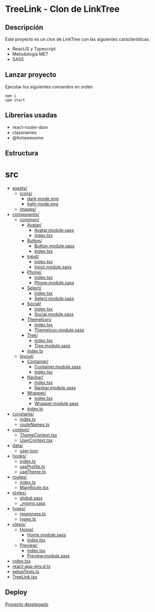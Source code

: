 # TreeLink - Clon de LinkTree

## Descripción

Este proyecto es un clon de LinkTree con las siguientes carácterísticas.

* ReactJS y Typescript
* Metodología MET
* SASS

## Lanzar proyecto

Ejecutar los siguientes comandos en orden
```
npm i
npm start
```

## Librerías usadas

* react-router-dom
* classnames
* @fortawesome

## Estructura

# src

* [assets/](.\src\assets)
  * [icons/](.\src\assets\icons)
    * [dark-mode.png](.\src\assets\icons\dark-mode.png)
    * [light-mode.png](.\src\assets\icons\light-mode.png)
  * [images/](.\src\assets\images)
* [components/](.\src\components)
  * [common/](.\src\components\common)
    * [Avatar/](.\src\components\common\Avatar)
      * [Avatar.module.sass](.\src\components\common\Avatar\Avatar.module.sass)
      * [index.tsx](.\src\components\common\Avatar\index.tsx)
    * [Button/](.\src\components\common\Button)
      * [Button.module.sass](.\src\components\common\Button\Button.module.sass)
      * [index.tsx](.\src\components\common\Button\index.tsx)
    * [Input/](.\src\components\common\Input)
      * [index.tsx](.\src\components\common\Input\index.tsx)
      * [Input.module.sass](.\src\components\common\Input\Input.module.sass)
    * [Phone/](.\src\components\common\Phone)
      * [index.tsx](.\src\components\common\Phone\index.tsx)
      * [Phone.module.sass](.\src\components\common\Phone\Phone.module.sass)
    * [Select/](.\src\components\common\Select)
      * [index.tsx](.\src\components\common\Select\index.tsx)
      * [Select.module.sass](.\src\components\common\Select\Select.module.sass)
    * [Social/](.\src\components\common\Social)
      * [index.tsx](.\src\components\common\Social\index.tsx)
      * [Social.module.sass](.\src\components\common\Social\Social.module.sass)
    * [ThemeIcon/](.\src\components\common\ThemeIcon)
      * [index.tsx](.\src\components\common\ThemeIcon\index.tsx)
      * [ThemeIcon.module.sass](.\src\components\common\ThemeIcon\ThemeIcon.module.sass)
    * [Tree/](.\src\components\common\Tree)
      * [index.tsx](.\src\components\common\Tree\index.tsx)
      * [Tree.module.sass](.\src\components\common\Tree\Tree.module.sass)
    * [index.ts](.\src\components\common\index.ts)
  * [layout/](.\src\components\layout)
    * [Container/](.\src\components\layout\Container)
      * [Container.module.sass](.\src\components\layout\Container\Container.module.sass)
      * [index.tsx](.\src\components\layout\Container\index.tsx)
    * [Navbar/](.\src\components\layout\Navbar)
      * [index.tsx](.\src\components\layout\Navbar\index.tsx)
      * [Navbar.module.sass](.\src\components\layout\Navbar\Navbar.module.sass)
    * [Wrapper/](.\src\components\layout\Wrapper)
      * [index.tsx](.\src\components\layout\Wrapper\index.tsx)
      * [Wrapper.module.sass](.\src\components\layout\Wrapper\Wrapper.module.sass)
    * [index.ts](.\src\components\layout\index.ts)
* [constants/](.\src\constants)
  * [index.ts](.\src\constants\index.ts)
  * [routeNames.ts](.\src\constants\routeNames.ts)
* [context/](.\src\context)
  * [ThemeContext.tsx](.\src\context\ThemeContext.tsx)
  * [UserContext.tsx](.\src\context\UserContext.tsx)
* [data/](.\src\data)
  * [user.json](.\src\data\user.json)
* [hooks/](.\src\hooks)
  * [index.ts](.\src\hooks\index.ts)
  * [useProfile.ts](.\src\hooks\useProfile.ts)
  * [useTheme.ts](.\src\hooks\useTheme.ts)
* [routes/](.\src\routes)
  * [index.ts](.\src\routes\index.ts)
  * [MainRoute.tsx](.\src\routes\MainRoute.tsx)
* [styles/](.\src\styles)
  * [global.sass](.\src\styles\global.sass)
  * [_mixins.sass](.\src\styles\_mixins.sass)
* [types/](.\src\types)
  * [responses.ts](.\src\types\responses.ts)
  * [types.ts](.\src\types\types.ts)
* [views/](.\src\views)
  * [Home/](.\src\views\Home)
    * [Home.module.sass](.\src\views\Home\Home.module.sass)
    * [index.tsx](.\src\views\Home\index.tsx)
  * [Preview/](.\src\views\Preview)
    * [index.tsx](.\src\views\Preview\index.tsx)
    * [Preview.module.sass](.\src\views\Preview\Preview.module.sass)
* [index.tsx](.\src\index.tsx)
* [react-app-env.d.ts](.\src\react-app-env.d.ts)
* [setupTests.ts](.\src\setupTests.ts)
* [TreeLink.tsx](.\src\TreeLink.tsx)

## Deploy

[Proyecto desplegado](https://treelink-jm.herokuapp.com/)
